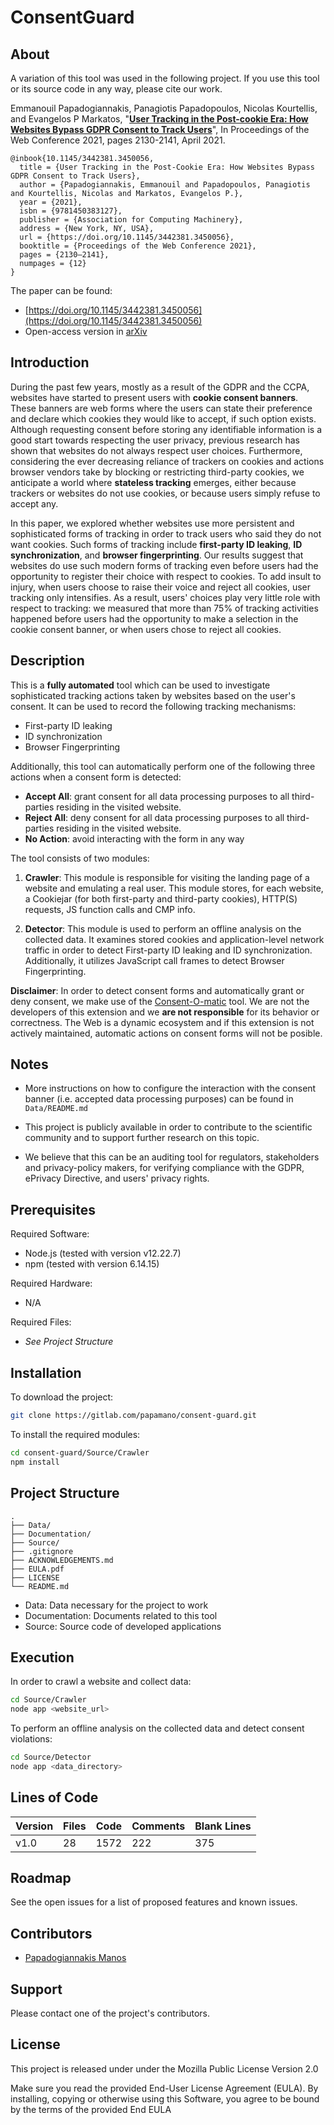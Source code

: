 # ConsentGuard

## About

A variation of this tool was used in the following project. If you use this tool or its source code in any way, please cite our work.

Emmanouil Papadogiannakis, Panagiotis Papadopoulos, Nicolas Kourtellis, and Evangelos P Markatos, "[**User Tracking in the Post-cookie Era: How Websites Bypass GDPR Consent to Track Users**](https://arxiv.org/pdf/2102.08779.pdf)", In Proceedings of the Web Conference 2021, pages 2130-2141, April 2021.

```
@inbook{10.1145/3442381.3450056,
  title = {User Tracking in the Post-Cookie Era: How Websites Bypass GDPR Consent to Track Users},
  author = {Papadogiannakis, Emmanouil and Papadopoulos, Panagiotis and Kourtellis, Nicolas and Markatos, Evangelos P.},
  year = {2021},
  isbn = {9781450383127},
  publisher = {Association for Computing Machinery},
  address = {New York, NY, USA},
  url = {https://doi.org/10.1145/3442381.3450056},
  booktitle = {Proceedings of the Web Conference 2021},
  pages = {2130–2141},
  numpages = {12}
}
```

The paper can be found:
* [https://doi.org/10.1145/3442381.3450056](https://doi.org/10.1145/3442381.3450056)
* Open-access version in [arXiv](https://arxiv.org/abs/2102.08779)

## Introduction

During the past few years, mostly as a result of the GDPR and the CCPA, websites have started to present users with **cookie consent banners**. These banners are web forms where the users can state their preference and declare which cookies they would like to accept, if such option exists. Although requesting consent before storing any identifiable information is a good start towards respecting the user privacy, previous research has shown that websites do not always respect user choices. Furthermore, considering the ever decreasing reliance of trackers on cookies and actions browser vendors take by blocking or restricting third-party cookies, we anticipate a world where **stateless tracking** emerges, either because trackers or websites do not use cookies, or because users simply refuse to accept any.

In this paper, we explored whether websites use more persistent and sophisticated forms of tracking in order to track users who said they do not want cookies. Such forms of tracking include **first-party ID leaking**, **ID synchronization**, and **browser fingerprinting**. Our results suggest that websites do use such modern forms of tracking even before users had the opportunity to register their choice with respect to cookies. To add insult to injury, when users choose to raise their voice and reject all cookies, user tracking only intensifies. As a result, users' choices play very little role with respect to tracking: we measured that more than 75% of tracking activities happened before users had the opportunity to make a selection in the cookie consent banner, or when users chose to reject all cookies.

## Description

This is a **fully automated** tool which can be used to investigate sophisticated tracking actions taken by websites based on the user's consent. It can be used to record the following tracking mechanisms:
* First-party ID leaking
* ID synchronization
* Browser Fingerprinting

Additionally, this tool can automatically perform one of the following three actions when a consent form is detected:
* **Accept All**: grant consent for all data processing purposes to all third-parties residing in the visited website.
* **Reject All**: deny consent for all data processing purposes
to all third-parties residing in the visited website.
* **No Action**: avoid interacting with the form in any way

The tool consists of two modules:

1. **Crawler**: This module is responsible for visiting the landing page of a website and emulating a real user. This module stores, for each website, a Cookiejar (for both first-party and third-party cookies), HTTP(S) requests, JS function calls and CMP info.

2. **Detector**: This module is used to perform an offline analysis on the collected data. It examines stored cookies and application-level network traffic in order to detect First-party ID leaking and ID synchronization. Additionally, it utilizes JavaScript call frames to detect Browser Fingerprinting.

**Disclaimer**: In order to detect consent forms and automatically grant or deny consent, we make use of the [Consent-O-matic](https://github.com/cavi-au/Consent-O-Matic) tool. We are not the developers of this extension and we **are not responsible** for its behavior or correctness. The Web is a dynamic ecosystem and if this extension is not actively maintained, automatic actions on consent forms will not be posible.

## Notes

* More instructions on how to configure the interaction with the consent banner (i.e. accepted data processing purposes) can be found in `Data/README.md`

* This project is publicly available in order to contribute to the scientific community and to support further research on this topic.

* We believe that this can be an auditing tool for regulators, stakeholders and privacy-policy makers, for verifying compliance with the GDPR, ePrivacy Directive, and users' privacy rights.

## Prerequisites

Required Software:
* Node.js (tested with version v12.22.7)
* npm (tested with version 6.14.15)

Required Hardware:
* N/A

Required Files:
* *See Project Structure*

## Installation

To download the project:
```bash
git clone https://gitlab.com/papamano/consent-guard.git
```

To install the required modules:
```bash
cd consent-guard/Source/Crawler
npm install
```

## Project Structure

```
.
├── Data/
├── Documentation/
├── Source/
├── .gitignore
├── ACKNOWLEDGEMENTS.md
├── EULA.pdf
├── LICENSE
└── README.md
```

* Data: Data necessary for the project to work
* Documentation: Documents related to this tool
* Source: Source code of developed applications

## Execution

In order to crawl a website and collect data:
```bash
cd Source/Crawler
node app <website_url>
```

To perform an offline analysis on the collected data and detect consent violations:
```bash
cd Source/Detector
node app <data_directory>
```

## Lines of Code

| Version     | Files       | Code        | Comments    | Blank Lines |
| ----------- | ----------- | ----------- | ----------- | ----------- |
| v1.0        | 28          | 1572        | 222         | 375         |

## Roadmap

See the open issues for a list of proposed features and known issues.

## Contributors

* [Papadogiannakis Manos](https://gitlab.com/papamano/)

## Support

Please contact one of the project's contributors.

## License

This project is released under under the Mozilla Public License Version 2.0

Make sure you read the provided End-User License Agreement (EULA).
By installing, copying or otherwise using this Software, you agree to be bound
by the terms of the provided End EULA